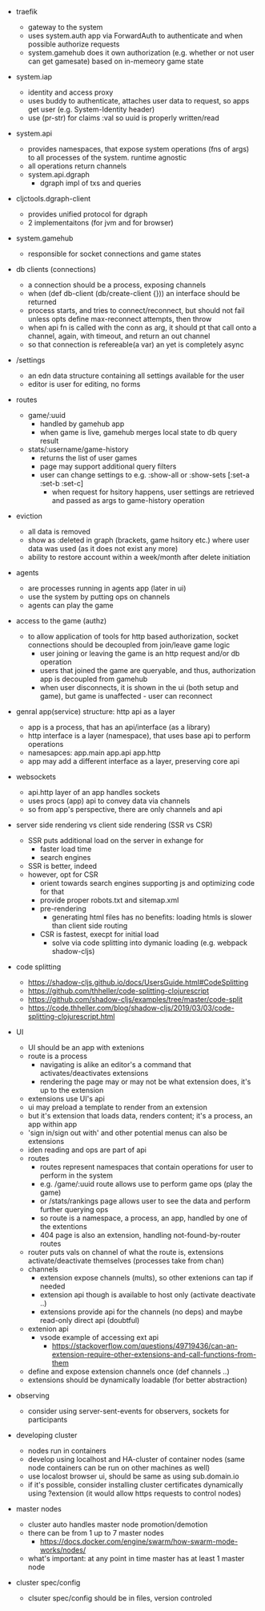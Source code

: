 
- traefik
  - gateway to the system
  - uses system.auth app via ForwardAuth to authenticate and when possible authorize requests
  - system.gamehub does it own authorization (e.g. whether or not user can get gamesate) based on in-memeory game state

- system.iap
  - identity and access proxy
  - uses buddy to authenticate, attaches user data to request, so apps get user (e.g. System-Identity header)
  - use (pr-str) for claims :val so uuid is properly written/read

- system.api
  - provides namespaces, that expose system operations (fns of args) to all processes of the system. runtime agnostic
  - all operations return channels
  - system.api.dgraph
    - dgraph impl of txs and queries

- cljctools.dgraph-client
  - provides unified protocol for dgraph
  - 2 implementaitons (for jvm and for browser)

- system.gamehub
  - responsible for socket connections and game states

- db clients (connections)
  - a connection should be a process, exposing channels
  - when (def db-client (db/create-client {})) an interface should be returned
  - process starts, and tries to connect/reconnect, but should not fail unless opts define max-reconnect attempts, then throw
  - when api fn is called with the conn as arg, it should pt that call onto a channel, again, with timeout, and return an out channel
  - so that connection is refereable(a var) an yet is completely async

- /settings
  - an edn data structure containing all settings available for the user
  - editor is user for editing, no forms

- routes
  - game/:uuid 
    - handled by gamehub app 
    - when game is live, gamehub merges local state to db query result
  - stats/:username/game-history
    - returns the list of user games
    - page may support additional query filters
    - user can change settings to e.g. :show-all or :show-sets [:set-a :set-b :set-c]
      - when request for hsitory happens, user settings are retrieved and passed as args to game-history operation

- eviction
  - all data is removed
  - show as :deleted in graph (brackets, game hsitory etc.) where user data was used (as it does not exist any more)
  - ability to restore account within a week/month after delete initiation

- agents
  - are processes running in agents app (later in ui)
  - use the system by putting ops on channels
  - agents can play the game

- access to the game (authz)
  - to allow application of tools for http based authorization, socket connections should be decoupled from join/leave game logic
    - user joining or leaving the game is an http request and/or db operation
    - users that joined the game are queryable, and thus, authorization app is decoupled from gamehub
    - when user disconnects, it is shown in the ui (both setup and game), but game is unaffected - user can reconnect

- genral app(service) structure: http api as a layer
  - app is a process, that has an api/interface (as a library)
  - http interface is a layer (namespace), that uses base api to perform operations
  - namesapces: app.main app.api app.http
  - app may add a different interface as a layer, preserving core api

- websockets
  - api.http layer of an app handles sockets
  - uses procs (app) api to convey data via channels
  - so from app's perspective, there are only channels and api

- server side rendering vs client side rendering (SSR vs CSR)
  - SSR puts additional load on the server in exhange for
    - faster load time
    - search engines
  - SSR is better, indeed
  - however, opt for CSR
    - orient towards search engines supporting js and optimizing code for that
    - provide proper robots.txt and sitemap.xml
    - pre-rendering
      - generating html files has no benefits: loading htmls is slower than client side routing
    - CSR is fastest, execpt for initial load
      - solve via code splitting into dymanic loading (e.g. webpack shadow-cljs)

- code splitting
  - https://shadow-cljs.github.io/docs/UsersGuide.html#CodeSplitting
  - https://github.com/thheller/code-splitting-clojurescript
  - https://github.com/shadow-cljs/examples/tree/master/code-split
  - https://code.thheller.com/blog/shadow-cljs/2019/03/03/code-splitting-clojurescript.html

- UI
  - UI should be an app with extenions
  - route is a process
    - navigating is alike an editor's a command that activates/deactivates extensions
    - rendering the page may or may not be what extension does, it's up to the extension
  - extensions use UI's api
  - ui may preload a template to render from an extension
  - but it's extension  that loads data, renders content; it's a process, an app within app
  - 'sign in/sign out with' and other potential menus can also be extensions
  - iden reading and ops are part of api
  - routes 
    - routes represent namespaces that contain operations for user to perform in the system
    - e.g. /game/:uuid route allows use to perform game ops (play the game)
    - or /stats/rankings page allows user to see the data and perform further querying ops
    - so route is a namespace, a process, an app, handled by one of the extentions
    - 404 page is also an extension, handling not-found-by-router routes
  - router puts vals on channel of what the route is, extensions activate/deactivate themselves (processes take from chan)
  - channels
    - extension expose channels (mults), so other extenions can tap if needed
    - extension api though is available to host only (activate deactivate ..)
    - extensions provide api for the channels (no deps) and maybe read-only direct api (doubtful)
  - extenion api
    - vsode example of accessing ext api
      - https://stackoverflow.com/questions/49719436/can-an-extension-require-other-extensions-and-call-functions-from-them
  - define and expose extension channels once (def channels ..)
  - extensions should be dynamically loadable (for better abstraction)

- observing
  - consider using server-sent-events for observers, sockets for participants


- developing cluster
  - nodes run in containers
  - develop using localhost and HA-cluster of container nodes (same node containers  can be run on other machines as well)
  - use localost browser ui, should be same as using sub.domain.io
  - if it's possible, consider installing cluster certificates dynamically using ?extension (it would allow https requests to control nodes)

- master nodes
  - cluster auto handles master node promotion/demotion
  - there can be from 1 up to 7 master nodes
    - https://docs.docker.com/engine/swarm/how-swarm-mode-works/nodes/
  - what's important: at any point in time master has at least 1 master node

- cluster spec/config
  - clsuter spec/config should be in files, version controled